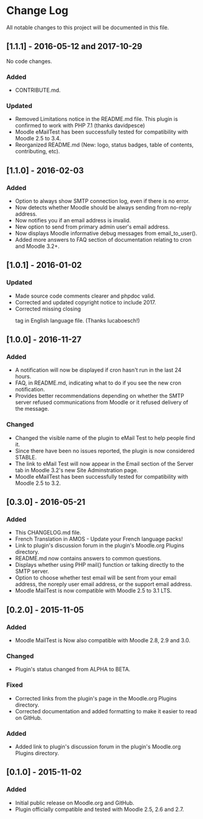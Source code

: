 # Change Log
All notable changes to this project will be documented in this file.

## [1.1.1] - 2016-05-12 and 2017-10-29
No code changes.
### Added
- CONTRIBUTE.md.
### Updated
- Removed Limitations notice in the README.md file. This plugin is confirmed to work with PHP 7.1 (thanks davidpesce)
- Moodle eMailTest has been successfully tested for compatibility with Moodle 2.5 to 3.4.
- Reorganized README.md (New: logo, status badges, table of contents, contributing, etc).

## [1.1.0] - 2016-02-03
### Added
- Option to always show SMTP connection log, even if there is no error.
- Now detects whether Moodle should be always sending from no-reply address.
- Now notifies you if an email address is invalid.
- New option to send from primary admin user's email address.
- Now displays Moodle informative debug messages from email_to_user().
- Added more answers to FAQ section of documentation relating to cron and Moodle 3.2+.

## [1.0.1] - 2016-01-02
### Updated
- Made source code comments clearer and phpdoc valid.
- Corrected and updated copyright notice to include 2017.
- Corrected missing closing </p> tag in English language file. (Thanks lucaboesch!)

## [1.0.0] - 2016-11-27
### Added
- A notification will now be displayed if cron hasn't run in the last 24 hours.
- FAQ, in README.md, indicating what to do if you see the new cron notification.
- Provides better recommendations depending on whether the SMTP server
  refused communications from Moodle or it refused delivery of the message.

### Changed
- Changed the visible name of the plugin to eMail Test to help people find it.
- Since there have been no issues reported, the plugin is now considered STABLE.
- The link to eMail Test will now appear in the Email section of the Server tab
  in Moodle 3.2's new Site Adminstration page.
- Moodle eMailTest has been successfully tested for compatibility with
  Moodle 2.5 to 3.2.

## [0.3.0] - 2016-05-21
### Added
- This CHANGELOG.md file.
- French Translation in AMOS - Update your French language packs!
- Link to plugin's discussion forum in the plugin's Moodle.org Plugins directory.
- README.md now contains answers to common questions.
- Displays whether using PHP mail() function or talking directly to the SMTP server.
- Option to choose whether test email will be sent from your email address,
  the noreply user email address, or the support email address.
- Moodle MailTest is now compatible with Moodle 2.5 to 3.1 LTS.

## [0.2.0] - 2015-11-05
### Added
- Moodle MailTest is Now also compatible with Moodle 2.8, 2.9 and 3.0.

### Changed
- Plugin's status changed from ALPHA to BETA.

### Fixed
- Corrected links from the plugin's page in the Moodle.org Plugins directory.
- Corrected documentation and added formatting to make it easier to read on GitHub.

### Added
- Added link to plugin's discussion forum in the plugin's Moodle.org Plugins directory.

## [0.1.0] - 2015-11-02
### Added
- Initial public release on Moodle.org and GitHub.
- Plugin officially compatible and tested with Moodle 2.5, 2.6 and 2.7.
